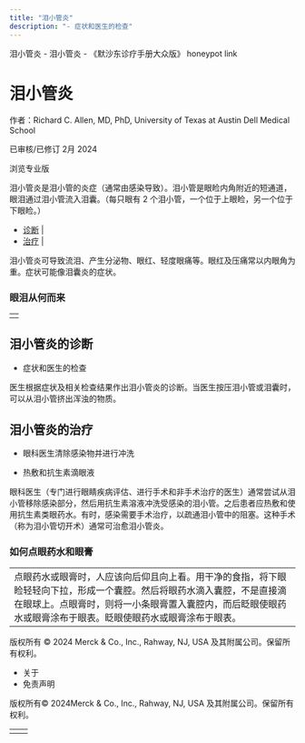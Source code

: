 ```yaml
---
title: "泪小管炎"
description: "- 症状和医生的检查"
---
```


﻿泪小管炎 \- 泪小管炎 \- 《默沙东诊疗手册大众版》 honeypot link

# 泪小管炎

作者：Richard C. Allen, MD, PhD, University of Texas at Austin Dell Medical School

已审核/已修订 2月 2024

浏览专业版

泪小管炎是泪小管的炎症（通常由感染导致）。泪小管是眼睑内角附近的短通道，眼泪通过泪小管流入泪囊。（每只眼有 2 个泪小管，一个位于上眼睑，另一个位于下眼睑。）

- [诊断](#诊断_v12782245_zh) \|
- [治疗](#治疗_v12782251_zh) \|

泪小管炎可导致流泪、产生分泌物、眼红、轻度眼痛等。眼红及压痛常以内眼角为重。症状可能像泪囊炎的症状。

### 眼泪从何而来

|     |
| --- |
|  |

## 泪小管炎的诊断

- 症状和医生的检查


医生根据症状及相关检查结果作出泪小管炎的诊断。当医生按压泪小管或泪囊时，可以从泪小管挤出浑浊的物质。

## 泪小管炎的治疗

- 眼科医生清除感染物并进行冲洗

- 热敷和抗生素滴眼液


眼科医生（专门进行眼睛疾病评估、进行手术和非手术治疗的医生）通常尝试从泪小管移除感染部分，然后用抗生素溶液冲洗受感染的泪小管。之后患者应热敷和使用抗生素类眼药水。有时，感染需要手术治疗，以疏通泪小管中的阻塞。这种手术（称为泪小管切开术）通常可治愈泪小管炎。

### 如何点眼药水和眼膏

|     |
| --- |
| 点眼药水或眼膏时，人应该向后仰且向上看。用干净的食指，将下眼睑轻轻向下拉，形成一个囊腔。然后将眼药水滴入囊腔，不是直接滴在眼球上。点眼膏时，则将一小条眼膏置入囊腔内，而后眨眼使眼药水或眼膏涂布于眼表。眨眼使眼药水或眼膏涂布于眼表。<br> |



版权所有 © 2024
Merck & Co., Inc., Rahway, NJ, USA 及其附属公司。保留所有权利。

- 关于
- 免责声明

版权所有© 2024Merck & Co., Inc., Rahway, NJ, USA 及其附属公司。保留所有权利。

|     |     |
| --- | --- |
|  |  |